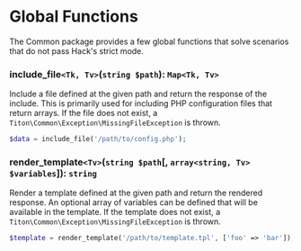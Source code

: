 # Global Functions #

The Common package provides a few global functions that solve scenarios that do not pass Hack's strict mode.

### include_file`<Tk, Tv>`(`string $path`): `Map<Tk, Tv>` ###

Include a file defined at the given path and return the response of the include. This is primarily used for including PHP configuration files that return arrays. If the file does not exist, a `Titon\Common\Exception\MissingFileException` is thrown.

```php
$data = include_file('/path/to/config.php');
```

### render_template`<Tv>`(`string $path`[, `array<string, Tv> $variables`]): `string` ###

Render a template defined at the given path and return the rendered response. An optional array of variables can be defined that will be available in the template. If the template does not exist, a `Titon\Common\Exception\MissingFileException` is thrown.

```php
$template = render_template('/path/to/template.tpl', ['foo' => 'bar']);
```
